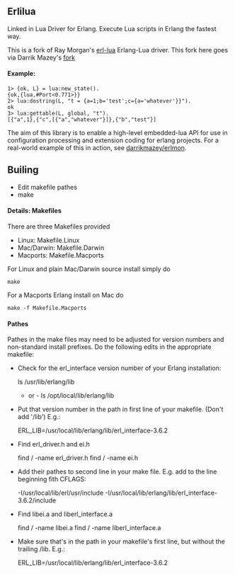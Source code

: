 ## Erlilua

Linked in Lua Driver for Erlang. Execute Lua scripts in Erlang the fastest way. 

This is a fork of Ray Morgan's [erl-lua](http://github.com/raycmorgan/erl-lua) Erlang-Lua driver.
This fork here goes via Darrik Mazey's [fork](http://github.com/darrikmazey/erlua-node)

#### Example:

	1> {ok, L} = lua:new_state().
	{ok,{lua,#Port<0.771>}}
	2> lua:dostring(L, "t = {a=1;b='test';c={a='whatever'}}").
	ok
	3> lua:gettable(L, global, "t").
	[{"a",1},{"c",[{"a","whatever"}]},{"b","test"}]

The aim of this library is to enable a high-level embedded-lua API for use in configuration
processing and extension coding for erlang projects.  For a real-world example of this in 
action, see [darrikmazey/erlmon](http://github.com/darrikmazey/erlmon).

## Builing

* Edit makefile pathes
* make

#### Details: Makefiles

There are three Makefiles provided

* Linux: Makefile.Linux
* Mac/Darwin: Makefile.Darwin
* Macports: Makefile.Macports

For Linux and plain Mac/Darwin source install simply do

	make

For a Macports Erlang install on Mac do

	make -f Makefile.Macports

#### Pathes

Pathes in the make files may need to be adjusted for version numbers and non-standard install prefixes.
Do the following edits in the appropriate makefile:

* Check for the erl_interface version number of your Erlang installation: 
	
	ls /usr/lib/erlang/lib 
	- or -
	ls /opt/local/lib/erlang/lib

* Put that version number in the path in first line of your makefile. (Don't add '/lib')  E.g.:

	ERL_LIB=/usr/local/lib/erlang/lib/erl_interface-3.6.2

* Find erl_driver.h and ei.h

	find / -name erl_driver.h
	find / -name ei.h

* Add their pathes to second line in your make file. E.g. add to the line beginning fith CFLAGS:

	-I/usr/local/lib/erl/usr/include -I/usr/local/lib/erlang/lib/erl_interface-3.6.2/include

* Find libei.a and liberl_interface.a

	find / -name libei.a
	find / -name liberl_interface.a

* Make sure that's in the path in your makefile's first line, but without the trailing /lib.  E.g.:

	ERL_LIB=/usr/local/lib/erlang/lib/erl_interface-3.6.2


